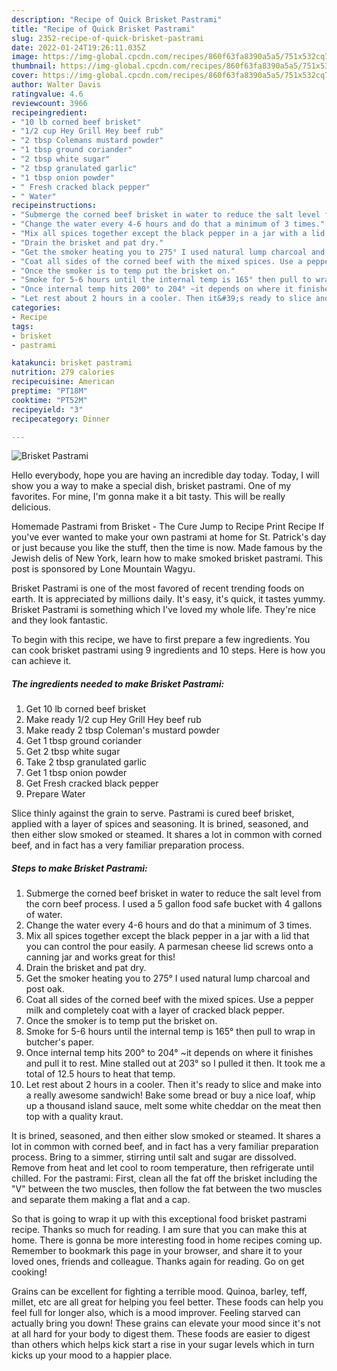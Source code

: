 ```yaml
---
description: "Recipe of Quick Brisket Pastrami"
title: "Recipe of Quick Brisket Pastrami"
slug: 2352-recipe-of-quick-brisket-pastrami
date: 2022-01-24T19:26:11.035Z
image: https://img-global.cpcdn.com/recipes/860f63fa8390a5a5/751x532cq70/brisket-pastrami-recipe-main-photo.jpg
thumbnail: https://img-global.cpcdn.com/recipes/860f63fa8390a5a5/751x532cq70/brisket-pastrami-recipe-main-photo.jpg
cover: https://img-global.cpcdn.com/recipes/860f63fa8390a5a5/751x532cq70/brisket-pastrami-recipe-main-photo.jpg
author: Walter Davis
ratingvalue: 4.6
reviewcount: 3966
recipeingredient:
- "10 lb corned beef brisket"
- "1/2 cup Hey Grill Hey beef rub"
- "2 tbsp Colemans mustard powder"
- "1 tbsp ground coriander"
- "2 tbsp white sugar"
- "2 tbsp granulated garlic"
- "1 tbsp onion powder"
- " Fresh cracked black pepper"
- " Water"
recipeinstructions:
- "Submerge the corned beef brisket in water to reduce the salt level from the corn beef process. I used a 5 gallon food safe bucket with 4 gallons of water."
- "Change the water every 4-6 hours and do that a minimum of 3 times."
- "Mix all spices together except the black pepper in a jar with a lid that you can control the pour easily. A parmesan cheese lid screws onto a canning jar and works great for this!"
- "Drain the brisket and pat dry."
- "Get the smoker heating you to 275° I used natural lump charcoal and post oak."
- "Coat all sides of the corned beef with the mixed spices. Use a pepper milk and completely coat with a layer of cracked black pepper."
- "Once the smoker is to temp put the brisket on."
- "Smoke for 5-6 hours until the internal temp is 165° then pull to wrap in butcher&#39;s paper."
- "Once internal temp hits 200° to 204° ~it depends on where it finishes and pull it to rest. Mine stalled out at 203° so I pulled it then. It took me a total of 12.5 hours to heat that temp."
- "Let rest about 2 hours in a cooler. Then it&#39;s ready to slice and make into a really awesome sandwich! Bake some bread or buy a nice loaf, whip up a thousand island sauce, melt some white cheddar on the meat then top with a quality kraut."
categories:
- Recipe
tags:
- brisket
- pastrami

katakunci: brisket pastrami 
nutrition: 279 calories
recipecuisine: American
preptime: "PT18M"
cooktime: "PT52M"
recipeyield: "3"
recipecategory: Dinner

---
```



![Brisket Pastrami](https://img-global.cpcdn.com/recipes/860f63fa8390a5a5/751x532cq70/brisket-pastrami-recipe-main-photo.jpg)

Hello everybody, hope you are having an incredible day today. Today, I will show you a way to make a special dish, brisket pastrami. One of my favorites. For mine, I'm gonna make it a bit tasty. This will be really delicious.

Homemade Pastrami from Brisket - The Cure Jump to Recipe Print Recipe If you&#39;ve ever wanted to make your own pastrami at home for St. Patrick&#39;s day or just because you like the stuff, then the time is now. Made famous by the Jewish delis of New York, learn how to make smoked brisket pastrami. This post is sponsored by Lone Mountain Wagyu.

Brisket Pastrami is one of the most favored of recent trending foods on earth. It is appreciated by millions daily. It's easy, it's quick, it tastes yummy. Brisket Pastrami is something which I've loved my whole life. They're nice and they look fantastic.


To begin with this recipe, we have to first prepare a few ingredients. You can cook brisket pastrami using 9 ingredients and 10 steps. Here is how you can achieve it.

<!--inarticleads1-->

##### The ingredients needed to make Brisket Pastrami:

1. Get 10 lb corned beef brisket
1. Make ready 1/2 cup Hey Grill Hey beef rub
1. Make ready 2 tbsp Coleman&#39;s mustard powder
1. Get 1 tbsp ground coriander
1. Get 2 tbsp white sugar
1. Take 2 tbsp granulated garlic
1. Get 1 tbsp onion powder
1. Get  Fresh cracked black pepper
1. Prepare  Water


Slice thinly against the grain to serve. Pastrami is cured beef brisket, applied with a layer of spices and seasoning. It is brined, seasoned, and then either slow smoked or steamed. It shares a lot in common with corned beef, and in fact has a very familiar preparation process. 

<!--inarticleads2-->

##### Steps to make Brisket Pastrami:

1. Submerge the corned beef brisket in water to reduce the salt level from the corn beef process. I used a 5 gallon food safe bucket with 4 gallons of water.
1. Change the water every 4-6 hours and do that a minimum of 3 times.
1. Mix all spices together except the black pepper in a jar with a lid that you can control the pour easily. A parmesan cheese lid screws onto a canning jar and works great for this!
1. Drain the brisket and pat dry.
1. Get the smoker heating you to 275° I used natural lump charcoal and post oak.
1. Coat all sides of the corned beef with the mixed spices. Use a pepper milk and completely coat with a layer of cracked black pepper.
1. Once the smoker is to temp put the brisket on.
1. Smoke for 5-6 hours until the internal temp is 165° then pull to wrap in butcher&#39;s paper.
1. Once internal temp hits 200° to 204° ~it depends on where it finishes and pull it to rest. Mine stalled out at 203° so I pulled it then. It took me a total of 12.5 hours to heat that temp.
1. Let rest about 2 hours in a cooler. Then it&#39;s ready to slice and make into a really awesome sandwich! Bake some bread or buy a nice loaf, whip up a thousand island sauce, melt some white cheddar on the meat then top with a quality kraut.


It is brined, seasoned, and then either slow smoked or steamed. It shares a lot in common with corned beef, and in fact has a very familiar preparation process. Bring to a simmer, stirring until salt and sugar are dissolved. Remove from heat and let cool to room temperature, then refrigerate until chilled. For the pastrami: First, clean all the fat off the brisket including the &#34;V&#34; between the two muscles, then follow the fat between the two muscles and separate them making a flat and a cap. 

So that is going to wrap it up with this exceptional food brisket pastrami recipe. Thanks so much for reading. I am sure that you can make this at home. There is gonna be more interesting food in home recipes coming up. Remember to bookmark this page in your browser, and share it to your loved ones, friends and colleague. Thanks again for reading. Go on get cooking!

Grains can be excellent for fighting a terrible mood. Quinoa, barley, teff, millet, etc are all great for helping you feel better. These foods can help you feel full for longer also, which is a mood improver. Feeling starved can actually bring you down! These grains can elevate your mood since it's not at all hard for your body to digest them. These foods are easier to digest than others which helps kick start a rise in your sugar levels which in turn kicks up your mood to a happier place.
